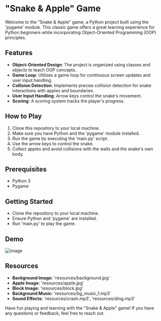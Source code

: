 # "Snake & Apple" Game

Welcome to the "Snake & Apple" game, a Python project built using the 'pygame' module. This classic game offers a great learning experience for Python beginners while incorporating Object-Oriented Programming (OOP) principles.

## Features

- **Object-Oriented Design**: The project is organized using classes and objects to teach OOP concepts.
- **Game Loop**: Utilizes a game loop for continuous screen updates and user input handling.
- **Collision Detection**: Implements precise collision detection for snake interactions with apples and boundaries.
- **User Input Handling**: Arrow keys control the snake's movement.
- **Scoring**: A scoring system tracks the player's progress.

## How to Play

1. Clone this repository to your local machine.
2. Make sure you have Python and the 'pygame' module installed.
3. Run the game by executing the 'main.py' script.
4. Use the arrow keys to control the snake.
5. Collect apples and avoid collisions with the walls and the snake's own body.

## Prerequisites

- Python 3
- Pygame

## Getting Started

- Clone the repository to your local machine.
- Ensure Python and 'pygame' are installed.
- Run 'main.py' to play the game.

## Demo
![image](https://github.com/pritpalcodes/Snake-Apple/assets/90276050/caf26906-63e2-4ce7-b648-cb8507e49dc3)

## Resources

- **Background Image:** 'resources/background.jpg'
- **Apple Image:** 'resources/apple.jpg'
- **Block Image:** 'resources/block.jpg'
- **Background Music:** 'resources/bg_music_1.mp3'
- **Sound Effects:** 'resources/crash.mp3', 'resources/ding.mp3'

Have fun playing and learning with the "Snake & Apple" game! If you have any questions or feedback, feel free to reach out.
